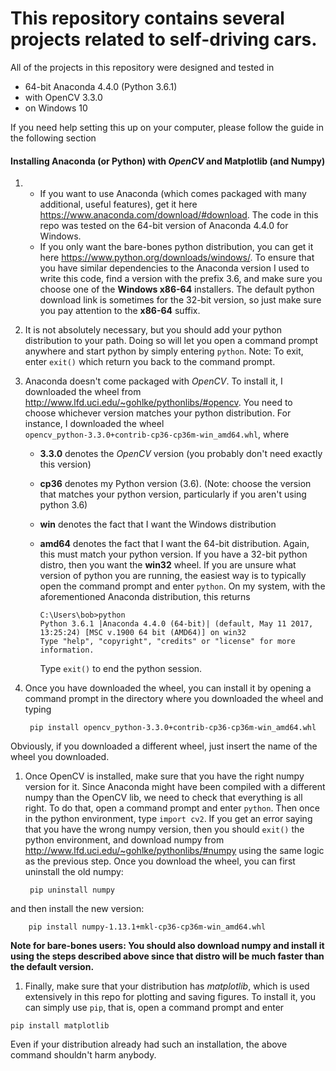 # This repository contains several projects related to self-driving cars.
All of the projects in this repository were designed and tested in
- 64-bit Anaconda 4.4.0 (Python 3.6.1)
- with OpenCV 3.3.0
- on Windows 10

If you need help setting this up on your computer, please follow the guide in the
following section

#### Installing Anaconda (or Python) with *OpenCV* and Matplotlib (and Numpy)
1. 
    - If you want to use Anaconda (which comes packaged with many additional, useful features), get it here https://www.anaconda.com/download/#download. The code in this repo was tested on the 64-bit version of Anaconda 4.4.0 for Windows.
    - If you only want the bare-bones python distribution, you can get it here
https://www.python.org/downloads/windows/. To
ensure that you have similar dependencies to the Anaconda version I used to write this code,
find a version with the prefix 3.6, and make sure you choose one of the **Windows x86-64** installers.
The default python download link is sometimes for the 32-bit version, so just make sure you pay attention to the **x86-64** suffix.

1. It is not absolutely necessary, but you should add your python distribution to your path. Doing
so will let you open a command prompt anywhere and start python by simply entering `python`. Note: To exit, enter `exit()` which return you back to the command prompt.

1. Anaconda doesn't come packaged with *OpenCV*.
To install it, I downloaded the wheel from http://www.lfd.uci.edu/~gohlke/pythonlibs/#opencv.
You need to choose whichever version matches your python distribution. For instance, I downloaded the wheel `opencv_python‑3.3.0+contrib‑cp36‑cp36m‑win_amd64.whl`, where
    - **3.3.0** denotes the *OpenCV* version (you probably don't need exactly this version)
    - **cp36** denotes my Python version (3.6). (Note: choose the version that matches your python version, particularly if you aren't using python 3.6)
    - **win** denotes the fact that I want the Windows distribution
    - **amd64** denotes the fact that I want the 64-bit distribution. Again, this must match your python version. If you have a 32-bit python distro, then you want the **win32** wheel. If you are unsure what version of python you are running, the easiest way is to typically open the command prompt and enter `python`. On my system, with the aforementioned Anaconda distribution, this returns
    
          C:\Users\bob>python
          Python 3.6.1 |Anaconda 4.4.0 (64-bit)| (default, May 11 2017, 13:25:24) [MSC v.1900 64 bit (AMD64)] on win32
          Type "help", "copyright", "credits" or "license" for more information.

      Type `exit()` to end the python session.

1. Once you have downloaded the wheel, you can install it by opening a command prompt in the directory where you downloaded the wheel and typing

        pip install opencv_python‑3.3.0+contrib‑cp36‑cp36m‑win_amd64.whl
        
Obviously, if you downloaded a different wheel, just insert the name of the wheel you downloaded.

1. Once OpenCV is installed, make sure that you have the right numpy version for it.
Since Anaconda might have been compiled with a different numpy than the OpenCV lib,
we need to check that everything is all right. To do that, open a command prompt and
enter `python`. Then once in the python environment, type `import cv2`. If
you get an error saying that you have the wrong numpy version, then you should `exit()` the python environment, and download
numpy from http://www.lfd.uci.edu/~gohlke/pythonlibs/#numpy using the same logic as the previous step. Once you download the wheel, you can first uninstall the old numpy:

        pip uninstall numpy

and then install the new version:

        pip install numpy‑1.13.1+mkl‑cp36‑cp36m‑win_amd64.whl

**Note for bare-bones users: You should also download numpy and install it using the steps described above since that distro will be much faster than the default version.**

1.  Finally, make sure that your distribution has *matplotlib*, which is used extensively in this repo for plotting and saving figures. To install it, you can simply use `pip`, that is, open a command prompt and enter
~~~
pip install matplotlib
~~~
Even if your distribution already had such an installation, the above command shouldn't harm anybody.
